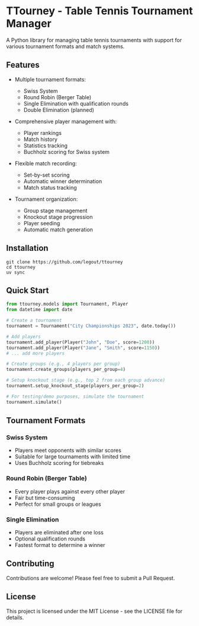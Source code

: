 # TTourney - Table Tennis Tournament Manager

A Python library for managing table tennis tournaments with support for various tournament formats and match systems.

## Features

- Multiple tournament formats:
  - Swiss System
  - Round Robin (Berger Table)
  - Single Elimination with qualification rounds
  - Double Elimination (planned)

- Comprehensive player management with:
  - Player rankings
  - Match history
  - Statistics tracking
  - Buchholz scoring for Swiss system

- Flexible match recording:
  - Set-by-set scoring
  - Automatic winner determination
  - Match status tracking

- Tournament organization:
  - Group stage management
  - Knockout stage progression
  - Player seeding
  - Automatic match generation

## Installation

```
git clone https://github.com/legout/ttourney
cd ttourney
uv sync
```

## Quick Start

```python
from ttourney.models import Tournament, Player
from datetime import date

# Create a tournament
tournament = Tournament("City Championships 2023", date.today())

# Add players
tournament.add_player(Player("John", "Doe", score=1200))
tournament.add_player(Player("Jane", "Smith", score=1150))
# ... add more players

# Create groups (e.g., 4 players per group)
tournament.create_groups(players_per_group=4)

# Setup knockout stage (e.g., top 2 from each group advance)
tournament.setup_knockout_stage(players_per_group=2)

# For testing/demo purposes, simulate the tournament
tournament.simulate()
```

## Tournament Formats

### Swiss System
- Players meet opponents with similar scores
- Suitable for large tournaments with limited time
- Uses Buchholz scoring for tiebreaks

### Round Robin (Berger Table)
- Every player plays against every other player
- Fair but time-consuming
- Perfect for small groups or leagues

### Single Elimination
- Players are eliminated after one loss
- Optional qualification rounds
- Fastest format to determine a winner

## Contributing

Contributions are welcome! Please feel free to submit a Pull Request.

## License

This project is licensed under the MIT License - see the LICENSE file for details.